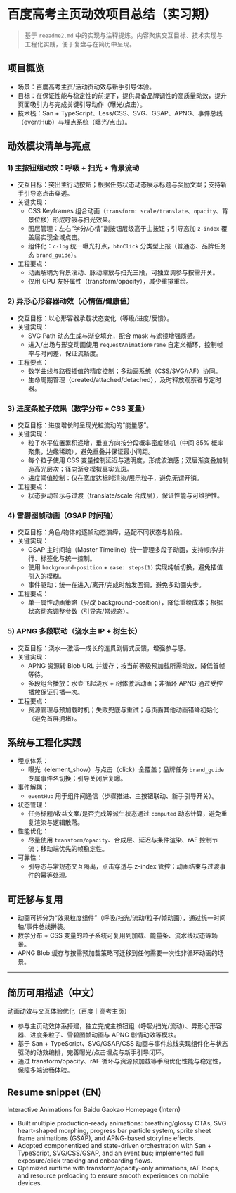 # 百度高考主页动效项目总结（实习期）

> 基于 `reeadme2.md` 中的实现与注释提炼。内容聚焦交互目标、技术实现与工程化实践，便于复盘与在简历中呈现。

## 项目概览
- 场景：百度高考主页/活动页动效与新手引导体验。
- 目标：在保证性能与稳定性的前提下，提供具备品牌调性的高质量动效，提升页面吸引力与完成关键引导动作（曝光/点击）。
- 技术栈：San + TypeScript、Less/CSS、SVG、GSAP、APNG、事件总线（eventHub）与埋点系统（曝光/点击）。

## 动效模块清单与亮点

### 1) 主按钮组动效：呼吸 + 扫光 + 背景流动
- 交互目标：突出主行动按钮；根据任务状态动态展示标题与奖励文案；支持新手引导态点击穿透。
- 关键实现：
  - CSS Keyframes 组合动画（`transform: scale/translate`、`opacity`、背景位移）形成呼吸与扫光效果。
  - 图层管理：左右“学分/心情”副按钮层级高于主按钮；引导态加 `z-index` 覆盖层实现全域点击。
  - 组件化：`c-log` 统一曝光打点，`btnClick` 分类型上报（普通态、品牌任务态 `brand_guide`）。
- 工程要点：
  - 动画解耦为背景滚动、脉动缩放与扫光三段，可独立调参与按需开关。
  - 仅用 GPU 友好属性（transform/opacity），减少重排重绘。

### 2) 异形心形容器动效（心情值/健康值）
- 交互目标：以心形容器承载状态变化（等级/进度/反馈）。
- 关键实现：
  - SVG Path 动态生成与渐变填充，配合 mask 与滤镜增强质感。
  - 进入/出场与形变动画使用 `requestAnimationFrame` 自定义循环，控制帧率与时间差，保证流畅度。
- 工程要点：
  - 数学曲线与路径插值的精度控制；多动画系统（CSS/SVG/rAF）协同。
  - 生命周期管理（created/attached/detached），及时释放观察者与定时器。

### 3) 进度条粒子效果（数学分布 + CSS 变量）
- 交互目标：进度增长时呈现光粒流动的“能量感”。
- 关键实现：
  - 粒子水平位置累积递增，垂直方向按分段概率密度随机（中间 85% 概率聚集，边缘稀疏），避免重叠并保证最小间距。
  - 每个粒子使用 CSS 变量控制延迟与透明度，形成波浪感；双层渐变叠加制造高光层次；径向渐变模拟真实光斑。
  - 进度阈值控制：仅在宽度达标时渲染/展示粒子，避免无谓开销。
- 工程要点：
  - 状态驱动显示与过渡（translate/scale 合成层），保证性能与可维护性。

### 4) 雪碧图帧动画（GSAP 时间轴）
- 交互目标：角色/物体的逐帧动态演绎，适配不同状态与阶段。
- 关键实现：
  - GSAP 主时间轴（Master Timeline）统一管理多段子动画，支持顺序/并行、标签化与统一控制。
  - 使用 `background-position` + `ease: steps(1)` 实现纯帧切换，避免插值引入的模糊。
  - 事件驱动：统一在进入/离开/完成时触发回调，避免多动画失步。
- 工程要点：
  - 单一属性动画策略（只改 background-position），降低重绘成本；根据状态动态调整参数（引导态/常规态）。

### 5) APNG 多段联动（浇水主 IP + 树生长）
- 交互目标：浇水—激活—成长的连贯剧情式反馈，增强参与感。
- 关键实现：
  - APNG 资源转 Blob URL 并缓存；按当前等级预加载所需动效，降低首帧等待。
  - 多段组合播放：水壶飞起浇水 + 树体激活动画；非循环 APNG 通过受控播放保证只播一次。
- 工程要点：
  - 资源管理与预加载时机；失败兜底与重试；与页面其他动画错峰初始化（避免首屏拥堵）。

## 系统与工程化实践
- 埋点体系：
  - 曝光（element_show）与点击（click）全覆盖；品牌任务 `brand_guide` 专属事件名切换；引导关闭后复曝。
- 事件解耦：
  - `eventHub` 用于组件间通信（步骤推进、主按钮联动、新手引导开关）。
- 状态管理：
  - 任务标题/收益文案/是否完成等派生状态通过 `computed` 动态计算，避免重复渲染与逻辑散落。
- 性能优化：
  - 尽量使用 `transform/opacity`、合成层、延迟与条件渲染、rAF 控制节流；移动端优先的帧稳定性。
- 可靠性：
  - 引导态与常规态交互隔离，点击穿透与 z-index 管控；动画结束与过渡事件的幂等处理。

## 可迁移与复用
- 动画可拆分为“效果粒度组件”（呼吸/扫光/流动/粒子/帧动画），通过统一时间轴/事件总线拼装。
- 数学分布 + CSS 变量的粒子系统可复用到加载、能量条、流水线状态等场景。
- APNG Blob 缓存与按需预加载策略可迁移到任何需要一次性非循环动画的场景。

---

## 简历可用描述（中文）
动画动效与交互体验优化（百度｜高考主页）
- 参与主页动效体系搭建，独立完成主按钮组（呼吸/扫光/流动）、异形心形容器、进度条粒子、雪碧图帧动画与 APNG 剧情动效等模块。
- 基于 San + TypeScript、SVG/GSAP/CSS 动画与事件总线实现组件化与状态驱动的动效编排，完善曝光/点击埋点与新手引导闭环。
- 通过 transform/opacity、rAF 循环与资源预加载等手段优化性能与稳定性，保障多端流畅体验。

## Resume snippet (EN)
Interactive Animations for Baidu Gaokao Homepage (Intern)
- Built multiple production-ready animations: breathing/glossy CTAs, SVG heart-shaped morphing, progress bar particle system, sprite sheet frame animations (GSAP), and APNG-based storyline effects.
- Adopted componentized and state-driven orchestration with San + TypeScript, SVG/CSS/GSAP, and an event bus; implemented full exposure/click tracking and onboarding flows.
- Optimized runtime with transform/opacity-only animations, rAF loops, and resource preloading to ensure smooth experiences on mobile devices.
